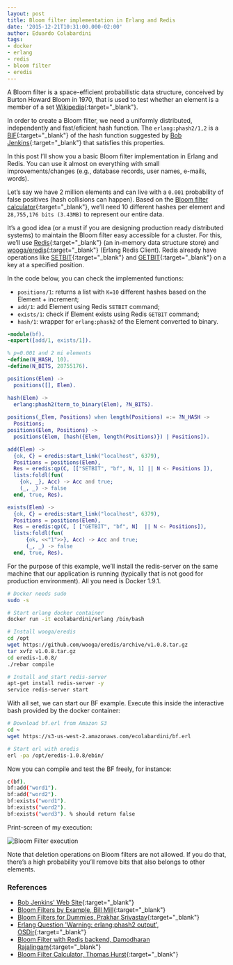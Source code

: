 ```yaml
---
layout: post
title: Bloom filter implementation in Erlang and Redis
date: '2015-12-21T10:31:00.000-02:00'
author: Eduardo Colabardini
tags:
- docker
- erlang
- redis
- bloom filter
- eredis
---
```


A Bloom filter is a space-efficient probabilistic data structure, conceived by Burton Howard Bloom in 1970, that is used to test whether an element is a member of a set [Wikipedia](https://en.wikipedia.org/wiki/Bloom_filter){:target="_blank"}.

In order to create a Bloom filter, we need a uniformly distributed, independently and fast/eficient hash function. The ``erlang:phash2/1,2`` is a [BIF](https://github.com/blackberry/Erlang-OTP/blob/master/erts/emulator/beam/utils.c#L976){:target="_blank"} of the hash function suggested by [Bob Jenkins](http://www.burtleburtle.net/bob/){:target="_blank"} that satisfies this properties.

In this post I’ll show you a basic Bloom filter implementation in Erlang and Redis. You can use it almost on everything with small improvements/changes (e.g., database records, user names, e-mails, words).

Let’s say we have 2 million elements and can live with a ``0.001`` probability of false positives (hash collisions can happen). Based on the [Bloom filter calculator](http://hur.st/bloomfilter?n=2000000&p=0.001){:target="_blank"}, we’ll need 10 different hashes per element and ``28,755,176 bits (3.43MB)`` to represent our entire data. 

It’s a good idea (or a must if you are designing production ready distributed systems) to maintain the Bloom filter easy accessible for a cluster. For this, we’ll use [Redis](http://redis.io/){:target="_blank"} (an in-memory data structure store) and [wooga/eredis](https://github.com/wooga/eredis){:target="_blank"} (Erlang Redis Client). Redis already have operations like [SETBIT](http://redis.io/commands/SETBIT){:target="_blank"} and [GETBIT](http://redis.io/commands/GETBIT){:target="_blank"} on a key at a specified position.

In the code below, you can check the implemented functions:

* ``positions/1``: returns a list with ``K=10`` different hashes based on the Element + increment; 
* ``add/1``: add Element using Redis ``SETBIT`` command; 
* ``exists/1``: check if Element exists using Redis ``GETBIT`` command; 
* ``hash/1``: wrapper for ``erlang:phash2`` of the Element converted to binary.

~~~erlang
-module(bf).
-export([add/1, exists/1]).

% p=0.001 and 2 mi elements
-define(N_HASH, 10).
-define(N_BITS, 28755176).

positions(Elem) -> 
  positions([], Elem).

hash(Elem) -> 
  erlang:phash2(term_to_binary(Elem), ?N_BITS).
 
positions(_Elem, Positions) when length(Positions) =:= ?N_HASH -> 
  Positions;
positions(Elem, Positions) -> 
  positions(Elem, [hash({Elem, length(Positions)}) | Positions]).

add(Elem) ->
  {ok, C} = eredis:start_link("localhost", 6379),
  Positions = positions(Elem),
  Res = eredis:qp(C, [["SETBIT", "bf", N, 1] || N <- Positions ]),
  lists:foldl(fun(
    {ok, _}, Acc) -> Acc and true; 
    (_, _) -> false 
  end, true, Res).

exists(Elem) ->
  {ok, C} = eredis:start_link("localhost", 6379),
  Positions = positions(Elem),
  Res = eredis:qp(C, [ ["GETBIT", "bf", N]  || N <- Positions]),
  lists:foldl(fun(
      {ok, <<"1">>}, Acc) -> Acc and true; 
      (_, _) -> false 
  end, true, Res).
~~~ 

For the purpose of this example, we’ll install the redis-server on the same machine that our application is running (typically that is not good for production environment). All you need is Docker 1.9.1.

~~~bash
# Docker needs sudo
sudo -s

# Start erlang docker container
docker run -it ecolabardini/erlang /bin/bash

# Install wooga/eredis
cd /opt
wget https://github.com/wooga/eredis/archive/v1.0.8.tar.gz
tar xvfz v1.0.8.tar.gz
cd eredis-1.0.8/
./rebar compile

# Install and start redis-server
apt-get install redis-server -y
service redis-server start
~~~

With all set, we can start our BF example. Execute this inside the interactive bash provided by the docker container:

~~~bash
# Download bf.erl from Amazon S3
cd ~
wget https://s3-us-west-2.amazonaws.com/ecolabardini/bf.erl

# Start erl with eredis
erl -pa /opt/eredis-1.0.8/ebin/
~~~

Now you can compile and test the BF freely, for instance:

~~~bash
c(bf).
bf:add("word1").
bf:add("word2").
bf:exists("word1").
bf:exists("word2").
bf:exists("word3"). % should return false
~~~

Print-screen of my execution: 

![Bloom Filter execution](../../../../assets/2015-12-20.png)
 
Note that deletion operations on Bloom filters are not allowed. If you do that, there’s a high probability you’ll remove bits that also belongs to other elements.
 
### References

* [Bob Jenkins' Web Site](http://www.burtleburtle.net/bob/){:target="_blank"}
* [Bloom Filters by Example, Bill Mill](http://billmill.org/bloomfilter-tutorial/){:target="_blank"}
* [Bloom Filters for Dummies, Prakhar Srivastav](http://prakhar.me/articles/bloom-filters-for-dummies/){:target="_blank"}
* [Erlang Question 'Warning: erlang:phash2 output', OSDir](http://osdir.com/ml/erlang-questions-programming/2009-05/msg00179.html){:target="_blank"}
* [Bloom Filter with Redis backend, Damodharan Rajalingam](https://github.com/rdamodharan/redbloom){:target="_blank"}
* [Bloom Filter Calculator, Thomas Hurst](http://hur.st/bloomfilter){:target="_blank"}

